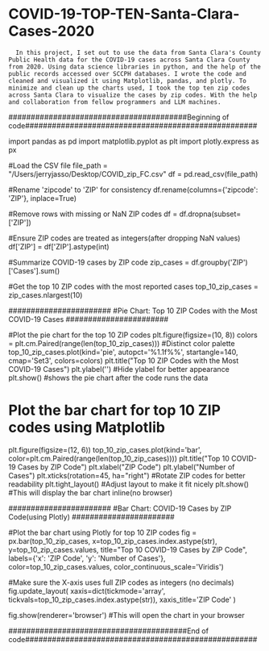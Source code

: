 # COVID-19-TOP-TEN-Santa-Clara-Cases-2020
      In this project, I set out to use the data from Santa Clara's County Public Health data for the COVID-19 cases across Santa Clara County from 2020. Using data science libraries in python, and the help of the public records accessed over SCCPH databases. I wrote the code and cleaned and visualized it using Matplotlib, pandas, and plotly. To minimize and clean up the charts used, I took the top ten zip codes across Santa Clara to visualize the cases by zip codes. With the help and collaboration from fellow programmers and LLM machines.

########################################Beginning of code####################################################

import pandas as pd
import matplotlib.pyplot as plt
import plotly.express as px

#Load the CSV file
file_path = "/Users/jerryjasso/Desktop/COVID_zip_FC.csv"
df = pd.read_csv(file_path)

#Rename 'zipcode' to 'ZIP' for consistency
df.rename(columns={'zipcode': 'ZIP'}, inplace=True)

#Remove rows with missing or NaN ZIP codes
df = df.dropna(subset=['ZIP'])

#Ensure ZIP codes are treated as integers(after dropping NaN values)
df['ZIP'] = df['ZIP'].astype(int)

#Summarize COVID-19 cases by ZIP code
zip_cases = df.groupby('ZIP')['Cases'].sum()

#Get the top 10 ZIP codes with the most reported cases
top_10_zip_cases = zip_cases.nlargest(10)

#######################
#Pie Chart: Top 10 ZIP Codes with the Most COVID-19 Cases
#######################

#Plot the pie chart for the top 10 ZIP codes
plt.figure(figsize=(10, 8))
colors = plt.cm.Paired(range(len(top_10_zip_cases))) #Distinct color palette
top_10_zip_cases.plot(kind='pie', autopct='%1.1f%%', startangle=140, cmap='Set3', colors=colors)
plt.title("Top 10 ZIP Codes with the Most COVID-19 Cases")
plt.ylabel('') #Hide ylabel for better appearance
plt.show() #shows the pie chart after the code runs the data

# Plot the bar chart for top 10 ZIP codes using Matplotlib
plt.figure(figsize=(12, 6))
top_10_zip_cases.plot(kind='bar', color=plt.cm.Paired(range(len(top_10_zip_cases))))
plt.title("Top 10 COVID-19 Cases by ZIP Code")
plt.xlabel("ZIP Code")
plt.ylabel("Number of Cases")
plt.xticks(rotation=45, ha="right") #Rotate ZIP codes for better readability
plt.tight_layout() #Adjust layout to make it fit nicely
plt.show() #This will display the bar chart inline(no browser)


#######################
#Bar Chart: COVID-19 Cases by ZIP Code(using Plotly)
#######################

#Plot the bar chart using Plotly for top 10 ZIP codes
fig = px.bar(top_10_zip_cases, x=top_10_zip_cases.index.astype(str), y=top_10_zip_cases.values,
             title="Top 10 COVID-19 Cases by ZIP Code",
             labels={'x': 'ZIP Code', 'y': 'Number of Cases'},
             color=top_10_zip_cases.values, color_continuous_scale='Viridis')

#Make sure the X-axis uses full ZIP codes as integers (no decimals)
fig.update_layout(
    xaxis=dict(tickmode='array', tickvals=top_10_zip_cases.index.astype(str)),
    xaxis_title='ZIP Code'
)

fig.show(renderer='browser') #This will open the chart in your browser

########################################End of code####################################################
